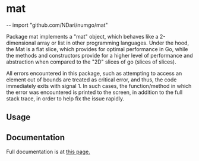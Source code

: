 # mat
--
    import "github.com/NDari/numgo/mat"

Package mat implements a "mat" object, which behaves like a 2-dimensional array
or list in other programming languages. Under the hood, the Mat is a flat
slice, which provides for optimal performance in Go, while the methods and
constructors provide for a higher level of performance and abstraction when
compared to the "2D" slices of go (slices of slices).

All errors encountered in this package, such as attempting to access an element
out of bounds are treated as critical error, and thus, the code immediately
exits with signal 1. In such cases, the function/method in which the error was
encountered is printed to the screen, in addition to the full stack trace, in
order to help fix the issue rapidly.

## Usage


## Documentation

Full documentation is at [this page.](https://godoc.org/github.com/NDari/numgo/mat)
